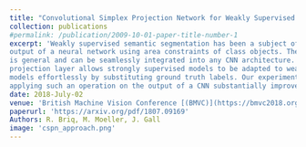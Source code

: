 ```yaml
---
title: "Convolutional Simplex Projection Network for Weakly Supervised Semantic Segmentation (CSPN)"
collection: publications
#permalink: /publication/2009-10-01-paper-title-number-1
excerpt: 'Weakly supervised semantic segmentation has been a subject of increased interest due to the scarcity of fully annotated images. We introduce a new optimization approach for solving weakly supervised semantic segmentation with deep Convolutional Neural Networks(CNNs). The method introduces a novel layer which applies simplex projection on the
output of a neural network using area constraints of class objects. The proposed method
is general and can be seamlessly integrated into any CNN architecture. Moreover, the
projection layer allows strongly supervised models to be adapted to weakly supervised
models effortlessly by substituting ground truth labels. Our experiments have shown that
applying such an operation on the output of a CNN substantially improves the accuracy of the baseline architecture and allows for faster convergence.'
date: 2018-July-02
venue: 'British Machine Vision Conference [(BMVC)](https://bmvc2018.org/) 2018'
paperurl: 'https://arxiv.org/pdf/1807.09169'
Authors: R. Briq, M. Moeller, J. Gall
image: 'cspn_approach.png'
---
```


